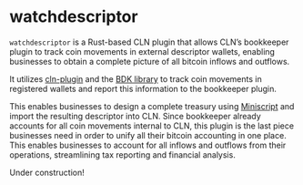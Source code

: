 # watchdescriptor
`watchdescriptor` is a Rust-based CLN plugin that allows CLN’s bookkeeper plugin to track coin movements in external descriptor wallets, enabling businesses to obtain a complete picture of all bitcoin inflows and outflows.

It utilizes [cln-plugin](https://docs.rs/cln-plugin/latest/cln_plugin/) and the [BDK library](https://github.com/bitcoindevkit/bdk) to track coin movements in registered wallets and report this information to the bookkeeper plugin. 

This enables businesses to design a complete treasury using [Miniscript](https://bitcoin.sipa.be/miniscript/) and import the resulting descriptor into CLN. Since bookkeeper already accounts for all coin movements internal to CLN, this plugin is the last piece businesses need in order to unify all their bitcoin accounting in one place. This enables businesses to account for all inflows and outflows from their operations, streamlining tax reporting and financial analysis.

Under construction!
